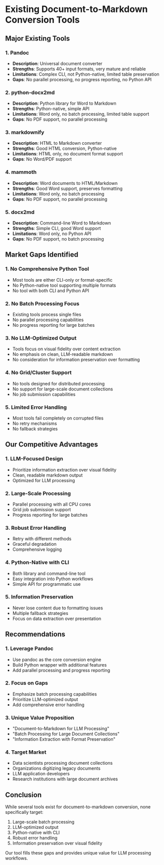 # Existing Document-to-Markdown Conversion Tools

## Major Existing Tools

### 1. Pandoc
- **Description**: Universal document converter
- **Strengths**: Supports 40+ input formats, very mature and reliable
- **Limitations**: Complex CLI, not Python-native, limited table preservation
- **Gaps**: No parallel processing, no progress reporting, no Python API

### 2. python-docx2md
- **Description**: Python library for Word to Markdown
- **Strengths**: Python-native, simple API
- **Limitations**: Word only, no batch processing, limited table support
- **Gaps**: No PDF support, no parallel processing

### 3. markdownify
- **Description**: HTML to Markdown converter
- **Strengths**: Good HTML conversion, Python-native
- **Limitations**: HTML only, no document format support
- **Gaps**: No Word/PDF support

### 4. mammoth
- **Description**: Word documents to HTML/Markdown
- **Strengths**: Good Word support, preserves formatting
- **Limitations**: Word only, no batch processing
- **Gaps**: No PDF support, no parallel processing

### 5. docx2md
- **Description**: Command-line Word to Markdown
- **Strengths**: Simple CLI, good Word support
- **Limitations**: Word only, no Python API
- **Gaps**: No PDF support, no batch processing

## Market Gaps Identified

### 1. **No Comprehensive Python Tool**
- Most tools are either CLI-only or format-specific
- No Python-native tool supporting multiple formats
- No tool with both CLI and Python API

### 2. **No Batch Processing Focus**
- Existing tools process single files
- No parallel processing capabilities
- No progress reporting for large batches

### 3. **No LLM-Optimized Output**
- Tools focus on visual fidelity over content extraction
- No emphasis on clean, LLM-readable markdown
- No consideration for information preservation over formatting

### 4. **No Grid/Cluster Support**
- No tools designed for distributed processing
- No support for large-scale document collections
- No job submission capabilities

### 5. **Limited Error Handling**
- Most tools fail completely on corrupted files
- No retry mechanisms
- No fallback strategies

## Our Competitive Advantages

### 1. **LLM-Focused Design**
- Prioritize information extraction over visual fidelity
- Clean, readable markdown output
- Optimized for LLM processing

### 2. **Large-Scale Processing**
- Parallel processing with all CPU cores
- Grid job submission support
- Progress reporting for large batches

### 3. **Robust Error Handling**
- Retry with different methods
- Graceful degradation
- Comprehensive logging

### 4. **Python-Native with CLI**
- Both library and command-line tool
- Easy integration into Python workflows
- Simple API for programmatic use

### 5. **Information Preservation**
- Never lose content due to formatting issues
- Multiple fallback strategies
- Focus on data extraction over presentation

## Recommendations

### 1. **Leverage Pandoc**
- Use pandoc as the core conversion engine
- Build Python wrapper with additional features
- Add parallel processing and progress reporting

### 2. **Focus on Gaps**
- Emphasize batch processing capabilities
- Prioritize LLM-optimized output
- Add comprehensive error handling

### 3. **Unique Value Proposition**
- "Document-to-Markdown for LLM Processing"
- "Batch Processing for Large Document Collections"
- "Information Extraction with Format Preservation"

### 4. **Target Market**
- Data scientists processing document collections
- Organizations digitizing legacy documents
- LLM application developers
- Research institutions with large document archives

## Conclusion

While several tools exist for document-to-markdown conversion, none specifically target:
1. Large-scale batch processing
2. LLM-optimized output
3. Python-native with CLI
4. Robust error handling
5. Information preservation over visual fidelity

Our tool fills these gaps and provides unique value for LLM processing workflows. 